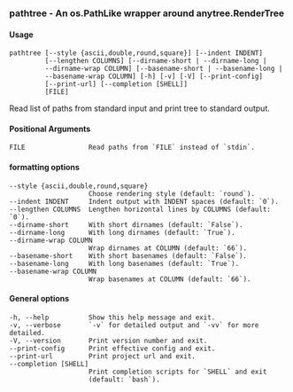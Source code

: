 ### pathtree - An os.PathLike wrapper around anytree.RenderTree

#### Usage
    pathtree [--style {ascii,double,round,square}] [--indent INDENT]
             [--lengthen COLUMNS] [--dirname-short | --dirname-long |
             --dirname-wrap COLUMN] [--basename-short | --basename-long |
             --basename-wrap COLUMN] [-h] [-v] [-V] [--print-config]
             [--print-url] [--completion [SHELL]]
             [FILE]
    
Read list of paths from standard input and print tree to standard output.

#### Positional Arguments
    FILE                Read paths from `FILE` instead of `stdin`.

#### formatting options
    --style {ascii,double,round,square}
                        Choose rendering style (default: `round`).
    --indent INDENT     Indent output with INDENT spaces (default: `0`).
    --lengthen COLUMNS  Lengthen horizontal lines by COLUMNS (default: `0`).
    --dirname-short     With short dirnames (default: `False`).
    --dirname-long      With long dirnames (default: `True`).
    --dirname-wrap COLUMN
                        Wrap dirnames at COLUMN (default: `66`).
    --basename-short    With short basenames (default: `False`).
    --basename-long     With long basenames (default: `True`).
    --basename-wrap COLUMN
                        Wrap basenames at COLUMN (default: `66`).

#### General options
    -h, --help          Show this help message and exit.
    -v, --verbose       `-v` for detailed output and `-vv` for more detailed.
    -V, --version       Print version number and exit.
    --print-config      Print effective config and exit.
    --print-url         Print project url and exit.
    --completion [SHELL]
                        Print completion scripts for `SHELL` and exit
                        (default: `bash`).
